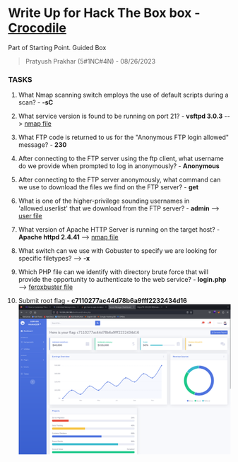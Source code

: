 # Write Up for Hack The Box box - [Crocodile](https://app.hackthebox.com/starting-point?tier=1)

Part of Starting Point. Guided Box

> Pratyush Prakhar (5#1NC#4N) - 08/26/2023


### TASKS

1. What Nmap scanning switch employs the use of default scripts during a scan? - **-sC**

2. What service version is found to be running on port 21? - **vsftpd 3.0.3** --> [nmap file](https://github.com/pratty010/Boxes/blob/master/Hack%20The%20Box/Very%20Easy/Crocodile/nmap/main.nmap)

3. What FTP code is returned to us for the "Anonymous FTP login allowed" message? - **230**

4. After connecting to the FTP server using the ftp client, what username do we provide when prompted to log in anonymously? - **Anonymous**

5. After connecting to the FTP server anonymously, what command can we use to download the files we find on the FTP server? - **get**

6. What is one of the higher-privilege sounding usernames in 'allowed.userlist' that we download from the FTP server? - **admin** --> [user file](https://github.com/pratty010/Boxes/blob/master/Hack%20The%20Box/Very%20Easy/Crocodile/ftp/allowed.userlist)

7. What version of Apache HTTP Server is running on the target host? - **Apache httpd 2.4.41** --> [nmap file](https://github.com/pratty010/Boxes/blob/master/Hack%20The%20Box/Very%20Easy/Crocodile/nmap/main.nmap)

8. What switch can we use with Gobuster to specify we are looking for specific filetypes? --> **-x**

9. Which PHP file can we identify with directory brute force that will provide the opportunity to authenticate to the web service? - **login.php** --> [feroxbuster file](https://github.com/pratty010/Boxes/blob/master/Hack%20The%20Box/Very%20Easy/Crocodile/web/port_80.txt)

10. Submit root flag - **c7110277ac44d78b6a9fff2232434d16** 
![](https://github.com/pratty010/Boxes/blob/master/Hack%20The%20Box/Very%20Easy/Crocodile/images/flag_dash.png)
